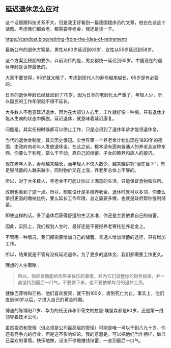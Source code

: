 ## 延迟退休怎么应对

这个话题跟科技关系不大，但是我正好看到一篇德国程序员的文章，他也在谈这个话题。考虑我们都会老，都需要养老金，我还是谈一下。

https://candost.blog/retiring-from-the-idea-of-retirement/

最新公布的退休方案是，男性从60岁延迟到63岁，女性从55岁延迟到58岁。

这个方案比预期的要少，以前流传的是，男女都统一延迟到65岁。中国现在的退休年龄是世界最低的。

大家不要觉得，65岁就太晚了，考虑到现代人的寿命越来越长，65岁是有必要的。

日本的退休年龄已经延迟到了70岁。因为日本的老龄化太严重了，年轻人少，所以国民的工作年限就不得不延长。



大多数人不愿意延迟退休，因为在大部分人心里，工作就好像一种病，只有退休才能从生病的状态中解脱。延迟退休，就意味着延迟康复。

问题是，其实任何时候都可以停止工作，只是必须到了退休年龄才能领退休金。

当代的退休金制度，其实历史很短。全世界第一个养老金计划出现在1889年的德国，由政府向老年人发放退休金。在此之前，根本没有面向普通人的养老金这种东西，你要么干到死，要么干不动，靠自己的储蓄、子女的赡养和族人的接济。

现在老年人多，寿命越来越长，而年轻人不仅人数少，越来越讲究“活在当下”，有足够储蓄的人越来越少，同时物价又在上涨，养老年总体上不够的。

所以，对于大多数人，养老金不可能让你过上满意的生活，只能保证食物和住所。

政府也看到了这一点。所以，制度设计是多缴养老金，退休时就可以多领，你要么承担更高的缴纳比例，要么延长工作年限，总之需要多缴，也就是政府帮你强制储蓄。

即使这样的话，多了退休后获得舒适的生活水准，你还是主要依靠自己的储蓄。

因此，实际上，我们规划人生时，最好还是不要把养老寄托在养老金上。

不管哪一种情况，我们都需要增加自己的储蓄。普通人增加储蓄的途径，只有增加工作。

所以，结果就是不管有没有延迟退休，为了更多的退休金，我们都需要工作更久。

理想的人生策略：

> 所以，你应该做能给你带来快乐的事情，并为它们调整你的财务投资，并一直坚持到最后一口气，不要停下来，也不要依赖每月的退休工资。

就像巴菲特和芒格，他们喜欢投资，就干到100岁，直到死亡为止。事实上，他们直到60岁以后，才进入自己的黄金时期。

博通的陈博阳71岁、华为的任正非和甲骨文的拉里·埃里森都是80岁，还是第一线领导着技术公司。

虽然投资和管理（但必须是公司最高层的管理）可能是唯一可以干到八九十岁、你还有竞争力的行业，但是这不影响结论。我的意思是，可以把他们当作榜样，做自己喜欢的事情，快乐地做，设法不停地赚钱储蓄，一直到最后一口气。